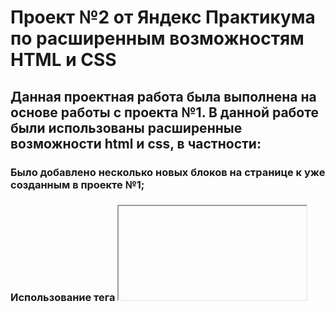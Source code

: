 # Проект №2 от Яндекс Практикума по расширенным возможностям HTML и CSS

## Данная проектная работа была выполнена на основе работы с проекта №1. В данной работе были использованы расширенные возможности html и css, в частности:

### Было добавлено несколько новых блоков на странице к уже созданным в проекте №1;
### Использование тега <iframe> для возможности добавить видео со сторонней площадки к себе на сайт;
### Создание и использование анимаций текста и изображений по наведению курсора на последние;
### Структурирование css-стилей на основе методологии БЭМ, в особенности распределение стилей по BEM-nested;
### Была проведена проверка на кросс-браузерность, поскольку не во всех браузерах корректно отображались изображения.

## Для редактирования и использования проекта были использованы следующие инструменты:

### Windows 10 Pro
### VScode v1.71.2
### Yandex Browser 23.1.2.934, Google Chrome Version 109.0.5414.120, Opera, Mozilla Firefox 109.0.1.
